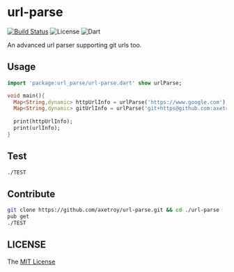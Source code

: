 # url-parse

[![Build Status](https://travis-ci.org/axetroy/url-parse.svg?branch=master)](https://travis-ci.org/axetroy/url-parse)
![License](https://img.shields.io/badge/license-MIT-green.svg)
![Dart](https://img.shields.io/badge/dart-%3E=1.2.0-blue.svg?style=flat-square)

An advanced url parser supporting git urls too.

## Usage

```dart
import 'package:url_parse/url-parse.dart' show urlParse;

void main(){
  Map<String,dynamic> httpUrlInfo = urlParse('https://www.google.com');
  Map<String,dynamic> gitUrlInfo = urlParse('git+https@github.com:axetroy/protocols.git');
  
  print(httpUrlInfo);
  print(urlInfo);
}
```

## Test

```bash
./TEST
```

## Contribute

```bash
git clone https://github.com/axetroy/url-parse.git && cd ./url-parse
pub get
./TEST
```

## LICENSE

The [MIT License](https://github.com/axetroy/url-parse/blob/master/LICENSE)